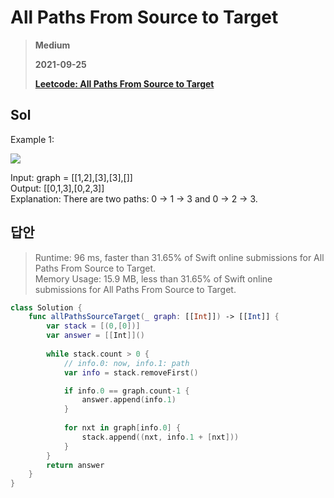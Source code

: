 # All Paths From Source to Target
> **Medium**
>
> **2021-09-25**
>
> **[Leetcode: All Paths From Source to Target](https://leetcode.com/problems/all-paths-from-source-to-target)**


## Sol

Example 1:

![](https://assets.leetcode.com/uploads/2020/09/28/all_1.jpg)

Input: graph = [[1,2],[3],[3],[]]  
Output: [[0,1,3],[0,2,3]]  
Explanation: There are two paths: 0 -> 1 -> 3 and 0 -> 2 -> 3.  

## 답안
> Runtime: 96 ms, faster than 31.65% of Swift online submissions for All Paths From Source to Target.  
> Memory Usage: 15.9 MB, less than 31.65% of Swift online submissions for All Paths From Source to Target.
```swift
class Solution {
    func allPathsSourceTarget(_ graph: [[Int]]) -> [[Int]] {
        var stack = [(0,[0])]
        var answer = [[Int]]()
        
        while stack.count > 0 {
            // info.0: now, info.1: path
            var info = stack.removeFirst()

            if info.0 == graph.count-1 {
                answer.append(info.1) 
            } 
            
            for nxt in graph[info.0] {
                stack.append((nxt, info.1 + [nxt]))
            }
        }        
        return answer
    }
}
```